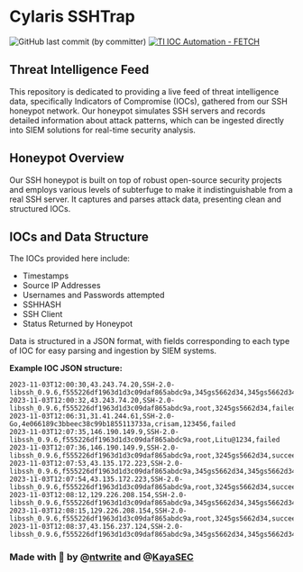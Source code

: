 # Cylaris SSHTrap
![GitHub last commit (by committer)](https://img.shields.io/github/last-commit/CyDefOps/project-killchain?style=flat-square&color=8A2BE2)
[![TI IOC Automation - FETCH](https://github.com/cylaris/sshtrap/actions/workflows/main.yml/badge.svg?branch=main)](https://github.com/cylaris/sshtrap/actions/workflows/main.yml)

## Threat Intelligence Feed

This repository is dedicated to providing a live feed of threat intelligence data, specifically Indicators of Compromise (IOCs), gathered from our SSH honeypot network. Our honeypot simulates SSH servers and records detailed information about attack patterns, which can be ingested directly into SIEM solutions for real-time security analysis.

## Honeypot Overview

Our SSH honeypot is built on top of robust open-source security projects and employs various levels of subterfuge to make it indistinguishable from a real SSH server. It captures and parses attack data, presenting clean and structured IOCs.

## IOCs and Data Structure

The IOCs provided here include:

- Timestamps
- Source IP Addresses
- Usernames and Passwords attempted
- SSHHASH
- SSH Client
- Status Returned by Honeypot

Data is structured in a JSON format, with fields corresponding to each type of IOC for easy parsing and ingestion by SIEM systems.

**Example IOC JSON structure:**

```
2023-11-03T12:00:30,43.243.74.20,SSH-2.0-libssh_0.9.6,f555226df1963d1d3c09daf865abdc9a,345gs5662d34,345gs5662d34,failed
2023-11-03T12:00:32,43.243.74.20,SSH-2.0-libssh_0.9.6,f555226df1963d1d3c09daf865abdc9a,root,3245gs5662d34,failed
2023-11-03T12:06:31,31.41.244.61,SSH-2.0-Go,4e066189c3bbeec38c99b1855113733a,crisam,123456,failed
2023-11-03T12:07:35,146.190.149.9,SSH-2.0-libssh_0.9.6,f555226df1963d1d3c09daf865abdc9a,root,Litu@1234,failed
2023-11-03T12:07:36,146.190.149.9,SSH-2.0-libssh_0.9.6,f555226df1963d1d3c09daf865abdc9a,root,3245gs5662d34,succeeded
2023-11-03T12:07:53,43.135.172.223,SSH-2.0-libssh_0.9.6,f555226df1963d1d3c09daf865abdc9a,345gs5662d34,345gs5662d34,failed
2023-11-03T12:07:54,43.135.172.223,SSH-2.0-libssh_0.9.6,f555226df1963d1d3c09daf865abdc9a,root,3245gs5662d34,succeeded
2023-11-03T12:08:12,129.226.208.154,SSH-2.0-libssh_0.9.6,f555226df1963d1d3c09daf865abdc9a,345gs5662d34,345gs5662d34,failed
2023-11-03T12:08:15,129.226.208.154,SSH-2.0-libssh_0.9.6,f555226df1963d1d3c09daf865abdc9a,root,3245gs5662d34,succeeded
2023-11-03T12:08:37,43.156.237.124,SSH-2.0-libssh_0.9.6,f555226df1963d1d3c09daf865abdc9a,345gs5662d34,345gs5662d34,failed
```

### Made with 🫶 by @[ntwrite](https://github.com/ntwrite) and @[KayaSEC](https://github.com/KayaSEC) 
